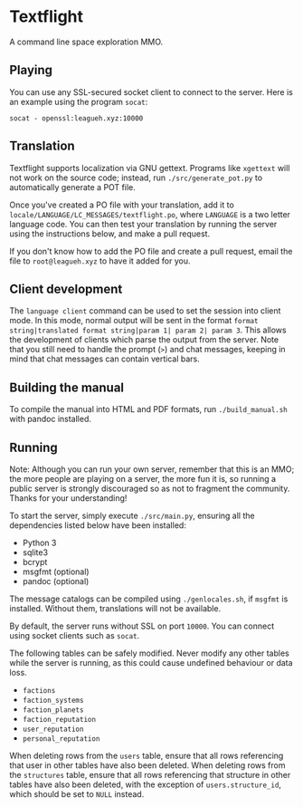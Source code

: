 # Textflight

A command line space exploration MMO.

## Playing

You can use any SSL-secured socket client to connect to the server. Here is an example using the program `socat`:

```
socat - openssl:leagueh.xyz:10000
```

## Translation

Textflight supports localization via GNU gettext. Programs like `xgettext` will not work on the source code; instead, run `./src/generate_pot.py` to automatically generate a POT file.

Once you've created a PO file with your translation, add it to `locale/LANGUAGE/LC_MESSAGES/textflight.po`, where `LANGUAGE` is a two letter language code. You can then test your translation by running the server using the instructions below, and make a pull request.

If you don't know how to add the PO file and create a pull request, email the file to `root@leagueh.xyz` to have it added for you.

## Client development

The `language client` command can be used to set the session into client mode. In this mode, normal output will be sent in the format `format string|translated format string|param 1| param 2| param 3`. This allows the development of clients which parse the output from the server. Note that you still need to handle the prompt (`>`) and chat messages, keeping in mind that chat messages can contain vertical bars.

## Building the manual

To compile the manual into HTML and PDF formats, run `./build_manual.sh` with pandoc installed.

## Running

Note: Although you can run your own server, remember that this is an MMO; the more people are playing on a server, the more fun it is, so running a public server is strongly discouraged so as not to fragment the community. Thanks for your understanding!

To start the server, simply execute `./src/main.py`, ensuring all the dependencies listed below have been installed:

- Python 3
- sqlite3
- bcrypt
- msgfmt (optional)
- pandoc (optional)

The message catalogs can be compiled using `./genlocales.sh`, if `msgfmt` is installed. Without them, translations will not be available.

By default, the server runs without SSL on port `10000`. You can connect using socket clients such as `socat`.

The following tables can be safely modified. Never modify any other tables while the server is running, as this could cause undefined behaviour or data loss.

- `factions`
- `faction_systems`
- `faction_planets`
- `faction_reputation`
- `user_reputation`
- `personal_reputation`

When deleting rows from the `users` table, ensure that all rows referencing that user in other tables have also been deleted. When deleting rows from the `structures` table, ensure that all rows referencing that structure in other tables have also been deleted, with the exception of `users.structure_id`, which should be set to `NULL` instead.

